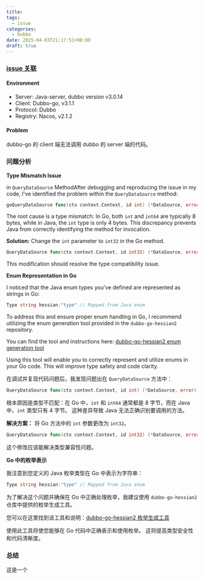 ```yaml
---
title: 
tags:
  - issue
categories:
  - Dubbo
date: 2025-04-03T21:17:51+08:00
draft: true
---
```

### [issue 关联](https://github.com/apache/dubbo-go/issues/2728)

#### Environment

- Server: Java-server, dubbo version v3.0.14
- Client: Dubbo-go, v3.1.1
- Protocol: Dubbo
- Registry: Nacos, v2.1.2

#### Problem

dubbo-go 的 client 端无法调用 dubbo 的 server 端的代码。

### 问题分析

**Type Mismatch Issue** 

in `QueryDataSource` MethodAfter debugging and reproducing the issue in my code, I've identified the problem within the `QueryDataSource` method:

```go
goQueryDataSource func(ctx context.Context, id int) (*DataSource, error) dubbo:"queryDataSource"
```

The root cause is a type mismatch: In Go, both `int` and `int64` are typically 8 bytes, while in Java, the `int` type is only 4 bytes. This discrepancy prevents Java from correctly identifying the method for invocation.

**Solution:** Change the `int` parameter to `int32` in the Go method.

```go
QueryDataSource func(ctx context.Context, id int32) (*DataSource, error) dubbo:"queryDataSource"
```

This modification should resolve the type compatibility issue.

**Enum Representation in Go**

I noticed that the Java enum types you've defined are represented as strings in Go:

```go
Type string hessian:"type" // Mapped from Java enum
```

To address this and ensure proper enum handling in Go, I recommend utilizing the enum generation tool provided in the `dubbo-go-hessian2` repository.

You can find the tool and instructions here: [dubbo-go-hessian2 enum generation tool](https://github.com/apache/dubbo-go-hessian2/blob/master/tools/gen-go-enum/README.md)

Using this tool will enable you to correctly represent and utilize enums in your Go code. This will improve type safety and code clarity.

在调试并复现代码问题后，我发现问题出在 `QueryDataSource` 方法中：

```go
QueryDataSource func(ctx context.Context, id int) (*DataSource, error) dubbo:"queryDataSource"
```

根本原因是类型不匹配：在 Go 中，`int` 和 `int64` 通常都是 8 字节，而在 Java 中，`int` 类型只有 4 字节。 这种差异导致 Java 无法正确识别要调用的方法。

**解决方案：** 将 Go 方法中的 `int` 参数更改为 `int32`。

```go
QueryDataSource func(ctx context.Context, id int32) (*DataSource, error) dubbo:"queryDataSource"
```

这个修改应该能解决类型兼容性问题。

**Go 中的枚举表示**

我注意到您定义的 Java 枚举类型在 Go 中表示为字符串：

```go
Type string hessian:"type" // Mapped from Java enum
```

为了解决这个问题并确保在 Go 中正确处理枚举，我建议使用 `dubbo-go-hessian2` 仓库中提供的枚举生成工具。

您可以在这里找到该工具和说明：[dubbo-go-hessian2 枚举生成工具](https://github.com/apache/dubbo-go-hessian2/blob/master/tools/gen-go-enum/README.md)

使用此工具将使您能够在 Go 代码中正确表示和使用枚举。 这将提高类型安全性和代码清晰度。

### 总结

这是一个
